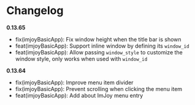 # Changelog

**0.13.65**
 - fix(imjoyBasicApp): Fix window height when the title bar is shown
 - feat(imjoyBasicApp): Support inline window by defining its `window_id`
 - feat(imjoyBasicApp): Allow passing `window_style` to customize the window style, only works when used with `window_id`

**0.13.64**
 - fix(imjoyBasicApp): Improve menu item divider
 - fix(imjoyBasicApp): Prevent scrolling when clicking the menu item
 - feat(imjoyBasicApp): Add about ImJoy menu entry